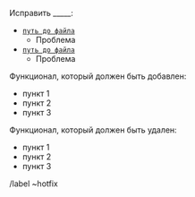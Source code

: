 Исправить _____:
- [`путь до файла`](url)
  - Проблема
- [`путь до файла`](url)
  - Проблема

Функционал, который должен быть добавлен:
- пункт 1
- пункт 2
- пункт 3

Функционал, который должен быть удален:
- пункт 1
- пункт 2
- пункт 3

/label ~hotfix

